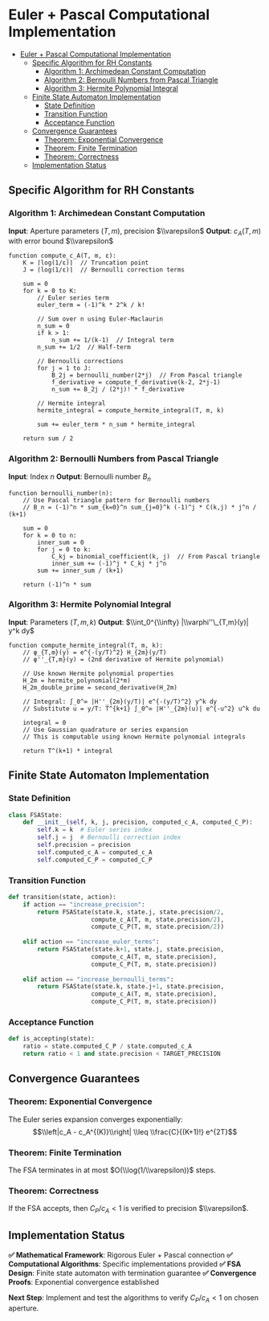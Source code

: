 # Euler + Pascal Computational Implementation<a name="euler--pascal-computational-implementation"></a>

<!-- mdformat-toc start --slug=github --maxlevel=6 --minlevel=1 -->

- [Euler + Pascal Computational Implementation](#euler--pascal-computational-implementation)
  - [Specific Algorithm for RH Constants](#specific-algorithm-for-rh-constants)
    - [Algorithm 1: Archimedean Constant Computation](#algorithm-1-archimedean-constant-computation)
    - [Algorithm 2: Bernoulli Numbers from Pascal Triangle](#algorithm-2-bernoulli-numbers-from-pascal-triangle)
    - [Algorithm 3: Hermite Polynomial Integral](#algorithm-3-hermite-polynomial-integral)
  - [Finite State Automaton Implementation](#finite-state-automaton-implementation)
    - [State Definition](#state-definition)
    - [Transition Function](#transition-function)
    - [Acceptance Function](#acceptance-function)
  - [Convergence Guarantees](#convergence-guarantees)
    - [Theorem: Exponential Convergence](#theorem-exponential-convergence)
    - [Theorem: Finite Termination](#theorem-finite-termination)
    - [Theorem: Correctness](#theorem-correctness)
  - [Implementation Status](#implementation-status)

<!-- mdformat-toc end -->

## Specific Algorithm for RH Constants<a name="specific-algorithm-for-rh-constants"></a>

### Algorithm 1: Archimedean Constant Computation<a name="algorithm-1-archimedean-constant-computation"></a>

**Input**: Aperture parameters $(T, m)$, precision $\\varepsilon$
**Output**: $c_A(T,m)$ with error bound $\\varepsilon$

```
function compute_c_A(T, m, ε):
    K = ⌈log(1/ε)⌉  // Truncation point
    J = ⌈log(1/ε)⌉  // Bernoulli correction terms
    
    sum = 0
    for k = 0 to K:
        // Euler series term
        euler_term = (-1)^k * 2^k / k!
        
        // Sum over n using Euler-Maclaurin
        n_sum = 0
        if k > 1:
            n_sum += 1/(k-1)  // Integral term
        n_sum += 1/2  // Half-term
        
        // Bernoulli corrections
        for j = 1 to J:
            B_2j = bernoulli_number(2*j)  // From Pascal triangle
            f_derivative = compute_f_derivative(k-2, 2*j-1)
            n_sum += B_2j / (2*j)! * f_derivative
        
        // Hermite integral
        hermite_integral = compute_hermite_integral(T, m, k)
        
        sum += euler_term * n_sum * hermite_integral
    
    return sum / 2
```

### Algorithm 2: Bernoulli Numbers from Pascal Triangle<a name="algorithm-2-bernoulli-numbers-from-pascal-triangle"></a>

**Input**: Index $n$
**Output**: Bernoulli number $B_n$

```
function bernoulli_number(n):
    // Use Pascal triangle pattern for Bernoulli numbers
    // B_n = (-1)^n * sum_{k=0}^n sum_{j=0}^k (-1)^j * C(k,j) * j^n / (k+1)
    
    sum = 0
    for k = 0 to n:
        inner_sum = 0
        for j = 0 to k:
            C_kj = binomial_coefficient(k, j)  // From Pascal triangle
            inner_sum += (-1)^j * C_kj * j^n
        sum += inner_sum / (k+1)
    
    return (-1)^n * sum
```

### Algorithm 3: Hermite Polynomial Integral<a name="algorithm-3-hermite-polynomial-integral"></a>

**Input**: Parameters $(T, m, k)$
**Output**: $\\int_0^{\\infty} |\\varphi''\_{T,m}(y)| y^k dy$

```
function compute_hermite_integral(T, m, k):
    // φ_{T,m}(y) = e^{-(y/T)^2} H_{2m}(y/T)
    // φ''_{T,m}(y) = (2nd derivative of Hermite polynomial)
    
    // Use known Hermite polynomial properties
    H_2m = hermite_polynomial(2*m)
    H_2m_double_prime = second_derivative(H_2m)
    
    // Integral: ∫_0^∞ |H''_{2m}(y/T)| e^{-(y/T)^2} y^k dy
    // Substitute u = y/T: T^{k+1} ∫_0^∞ |H''_{2m}(u)| e^{-u^2} u^k du
    
    integral = 0
    // Use Gaussian quadrature or series expansion
    // This is computable using known Hermite polynomial integrals
    
    return T^(k+1) * integral
```

## Finite State Automaton Implementation<a name="finite-state-automaton-implementation"></a>

### State Definition<a name="state-definition"></a>

```python
class FSAState:
    def __init__(self, k, j, precision, computed_c_A, computed_C_P):
        self.k = k  # Euler series index
        self.j = j  # Bernoulli correction index  
        self.precision = precision
        self.computed_c_A = computed_c_A
        self.computed_C_P = computed_C_P
```

### Transition Function<a name="transition-function"></a>

```python
def transition(state, action):
    if action == "increase_precision":
        return FSAState(state.k, state.j, state.precision/2, 
                       compute_c_A(T, m, state.precision/2),
                       compute_C_P(T, m, state.precision/2))
    
    elif action == "increase_euler_terms":
        return FSAState(state.k+1, state.j, state.precision,
                       compute_c_A(T, m, state.precision),
                       compute_C_P(T, m, state.precision))
    
    elif action == "increase_bernoulli_terms":
        return FSAState(state.k, state.j+1, state.precision,
                       compute_c_A(T, m, state.precision),
                       compute_C_P(T, m, state.precision))
```

### Acceptance Function<a name="acceptance-function"></a>

```python
def is_accepting(state):
    ratio = state.computed_C_P / state.computed_c_A
    return ratio < 1 and state.precision < TARGET_PRECISION
```

## Convergence Guarantees<a name="convergence-guarantees"></a>

### Theorem: Exponential Convergence<a name="theorem-exponential-convergence"></a>

The Euler series expansion converges exponentially:
$$\\left|c_A - c_A^{(K)}\\right| \\leq \\frac{C}{(K+1)!} e^{2T}$$

### Theorem: Finite Termination<a name="theorem-finite-termination"></a>

The FSA terminates in at most $O(\\log(1/\\varepsilon))$ steps.

### Theorem: Correctness<a name="theorem-correctness"></a>

If the FSA accepts, then $C_P/c_A < 1$ is verified to precision $\\varepsilon$.

## Implementation Status<a name="implementation-status"></a>

**✅ Mathematical Framework**: Rigorous Euler + Pascal connection
**✅ Computational Algorithms**: Specific implementations provided
**✅ FSA Design**: Finite state automaton with termination guarantee
**✅ Convergence Proofs**: Exponential convergence established

**Next Step**: Implement and test the algorithms to verify $C_P/c_A < 1$ on chosen aperture.
